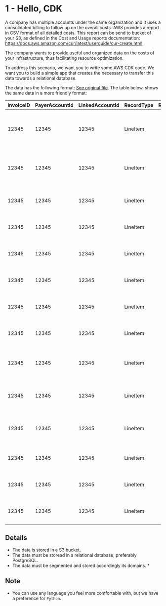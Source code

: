 # 1 - Hello, CDK

A company has multiple accounts under the same organization and it uses a consolidated billing to follow up on the overall costs. 
AWS provides a report in CSV format of all detailed costs. This report can be send to bucket of your S3, as defined in the Cost and Usage reports documentation: https://docs.aws.amazon.com/cur/latest/userguide/cur-create.html.

The company wants to provide useful and organized data on the costs of your infrastructure, thus facilitating resource optimization.

To address this scenario, we want you to write some AWS CDK code. We want you to build a simple app that creates the necessary to transfer this data towards a relational database.

The data has the following format: [See original file](../assets/data.csv). The table below, shows the same data in a more friendly format:

|InvoiceID|PayerAccountId|LinkedAccountId|RecordType|RecordId|ProductName                 |RateId   |SubscriptionId|PricingPlanId|UsageType             |Operation        |AvailabilityZone|ReservedInstance|ItemDescription                                                        |UsageStartDate     |UsageEndDate       |UsageQuantity|Rate  |Cost     |ResourceId|aws:createdBy|user:Name|
|---------|--------------|---------------|----------|--------|----------------------------|---------|--------------|-------------|----------------------|-----------------|----------------|----------------|-----------------------------------------------------------------------|-------------------|-------------------|-------------|------|---------|----------|-------------|---------|
|12345    |12345         |12345          |LineItem  |        |Amazon Elastic Compute Cloud|213003131|22183258      |10890459     |HeavyUsage:m3.xlarge  |RunInstances:0002|                |Y               |USD 0.383 hourly fee per Windows (Amazon VPC), m3.xlarge instance      |2019-08-01 00:00:00|2019-08-31 23:59:59|744          |0.383 |284.952  |          |             |         |
|12345    |12345         |12345          |LineItem  |        |Amazon Elastic Compute Cloud|213158403|1663069801    |10958554     |HeavyUsage:m4.10xlarge|RunInstances     |                |Y               |USD 1.4249 hourly fee per Linux/UNIX (Amazon VPC), m4.10xlarge instance|2019-08-01 00:00:00|2019-08-31 23:59:59|744          |1.4249|1060.1256|          |             |         |
|12345    |12345         |12345          |LineItem  |        |Amazon Elastic Compute Cloud|579612484|22183258      |59706187     |BoxUsage:m3.xlarge    |RunInstances     |us-east-1c      |N               |$0.266 per On Demand Linux m3.xlarge Instance Hour                     |2019-08-01 00:00:00|2019-08-01 01:00:00|1            |0.266 |0.266    |          |             |app A    |
|12345    |12345         |12345          |LineItem  |        |Amazon Elastic Compute Cloud|579612484|22183258      |59706187     |BoxUsage:m3.xlarge    |RunInstances     |us-east-1c      |N               |$0.266 per On Demand Linux m3.xlarge Instance Hour                     |2019-08-01 01:00:00|2019-08-01 02:00:00|1            |0.266 |0.266    |          |             |app A    |
|12345    |12345         |12345          |LineItem  |        |Amazon Elastic Compute Cloud|579612484|22183258      |59706187     |BoxUsage:m3.xlarge    |RunInstances     |us-east-1d      |N               |$0.266 per On Demand Linux m3.xlarge Instance Hour                     |2019-08-01 03:00:00|2019-08-01 03:00:00|1            |0.266 |0.266    |          |             |app A    |
|12345    |12345         |12345          |LineItem  |        |Amazon Elastic Compute Cloud|579612484|22183258      |59706187     |BoxUsage:m3.xlarge    |RunInstances     |us-east-1c      |N               |$0.266 per On Demand Linux m3.xlarge Instance Hour                     |2019-08-01 03:00:00|2019-08-01 04:00:00|1            |0.266 |0.266    |          |             |app A    |
|12345    |12345         |12345          |LineItem  |        |Amazon Elastic Compute Cloud|579612484|22183258      |59706187     |BoxUsage:m3.xlarge    |RunInstances     |us-east-1c      |N               |$0.266 per On Demand Linux m3.xlarge Instance Hour                     |2019-08-01 04:00:00|2019-08-01 05:00:00|1            |0.266 |0.266    |          |             |app A    |
|12345    |12345         |12345          |LineItem  |        |Amazon Elastic Compute Cloud|579612484|22183258      |59706187     |BoxUsage:m3.xlarge    |RunInstances     |us-east-1d      |N               |$0.266 per On Demand Linux m3.xlarge Instance Hour                     |2019-08-01 05:00:00|2019-08-01 06:00:00|1            |0.266 |0.266    |          |             |app A    |
|12345    |12345         |12345          |LineItem  |        |Amazon Elastic Compute Cloud|213158402|1663069801    |10958554     |BoxUsage:m4.large     |RunInstances     |us-east-1a      |Y               |Linux/UNIX (Amazon VPC), m4.10xlarge reserved instance applied         |2019-08-01 00:00:00|2019-08-01 01:00:00|1            |0.1   |0.1      |          |             |app B    |
|12345    |12345         |12345          |LineItem  |        |Amazon Elastic Compute Cloud|213158402|1663069801    |10958554     |BoxUsage:m4.large     |RunInstances     |us-east-1c      |Y               |Linux/UNIX (Amazon VPC), m4.10xlarge reserved instance applied         |2019-08-01 01:00:00|2019-08-01 02:00:00|1            |0.1   |0.1      |          |             |app B    |
|12345    |12345         |12345          |LineItem  |        |Amazon Elastic Compute Cloud|213158402|1663069801    |10958554     |BoxUsage:m4.large     |RunInstances     |us-east-1c      |Y               |Linux/UNIX (Amazon VPC), m4.10xlarge reserved instance applied         |2019-08-01 03:00:00|2019-08-01 04:00:00|1            |0.1   |0.1      |          |             |app B    |
|12345    |12345         |12345          |LineItem  |        |Amazon Elastic Compute Cloud|579612484|22183258      |59706187     |BoxUsage:m3.xlarge    |RunInstances     |us-east-1c      |N               |$0.266 per On Demand Linux m3.xlarge Instance Hour                     |2019-08-01 00:00:00|2019-08-01 01:00:00|1            |0.266 |0.266    |          |             |app B    |
|12345    |12345         |12345          |LineItem  |        |Amazon Elastic Compute Cloud|579612484|22183258      |59706187     |BoxUsage:m3.xlarge    |RunInstances     |us-east-1c      |N               |$0.266 per On Demand Linux m3.xlarge Instance Hour                     |2019-08-01 01:00:00|2019-08-01 02:00:00|1            |0.266 |0.266    |          |             |app B    |
|12345    |12345         |12345          |LineItem  |        |Amazon Elastic Compute Cloud|579612484|22183258      |59706187     |BoxUsage:m3.xlarge    |RunInstances     |us-east-1d      |N               |$0.266 per On Demand Linux m3.xlarge Instance Hour                     |2019-08-01 03:00:00|2019-08-01 04:00:00|1            |0.266 |0.266    |          |             |app B    |



## Details

* The data is stored in a S3 bucket.
* The data must be storead in a relational database, preferably PostgreSQL.
* The data must be segmented and stored accordingly its domains.
   *  

## Note

* You can use any language you feel more comfortable with, but we have a preference for `Python`.


